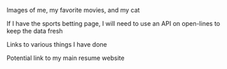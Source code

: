 Images of me, my favorite movies, and my cat

If I have the sports betting page, I will need to use an API on open-lines to keep the data fresh

Links to various things I have done

Potential link to my main resume website
